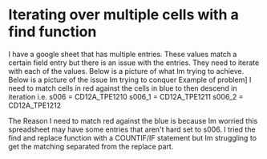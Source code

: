 
# Iterating over multiple cells with a find function

I have a google sheet that has multiple entries. These values match a certain field entry but there is an issue with the entries. They need to iterate with each of the values. Below is a picture of what Im trying to achieve. Below is a picture of the issue Im trying to conquer
Example of problem]
I need to match cells in red against the cells in blue to then descend in iteration i.e.
s006 = CD12A_TPE1210
s006_1 = CD12A_TPE1211
s006_2 = CD12A_TPE1212

The Reason I need to match red against the blue is because Im worried this spreadsheet may have some entries that aren't hard set to s006.
I tried the find and replace function with a COUNTIF/IF statement but Im struggling to get the matching separated from the replace part.

        